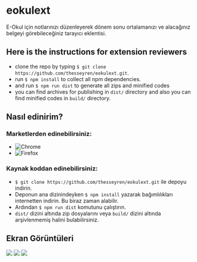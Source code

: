 # eokulext
E-Okul için notlarınızı düzenleyerek dönem sonu ortalamanızı ve alacağınız belgeyi görebileceğiniz tarayıcı eklentisi.

## Here is the instructions for extension reviewers
- clone the repo by typing `$ git clone https://github.com/thesseyren/eokulext.git`.
- run `$ npm install` to collect all npm dependencies.
- and run `$ npm run dist` to generate all zips and minified codes
- you can find archives for publishing in `dist/` directory and also you can find minified codes in `build/` directory.

## Nasıl edinirim?

### Marketlerden edinebilirsiniz:
- ![Chrome](https://chrome.google.com/webstore/detail/e-okul-ortalama-hesaplay%C4%B1/pijniagmjdenncfcfoagebjlgnpnabfa)
- ![Firefox](https://addons.mozilla.org/tr/firefox/addon/e-okul-ortalama-hesaplay%C4%B1c%C4%B1/)

### Kaynak koddan edinebilirsiniz:
- `$ git clone https://github.com/thesseyren/eokulext.git` ile depoyu indirin.
- Deponun ana dizinindeyken `$ npm install` yazarak bağımlılıkları internetten indirin. Bu biraz zaman alabilir.
- Ardından `$ npm run dist` komutunu çalıştırın.
- `dist/` dizini altında zip dosyalarını veya `build/` dizini altında arşivlenmemiş halini bulabilirsiniz.

## Ekran Görüntüleri
![](https://raw.githubusercontent.com/thesseyren/eokulext/master/resources/screenshots/screenshot1.png)
![](https://raw.githubusercontent.com/thesseyren/eokulext/master/resources/screenshots/screenshot2.png)
![](https://raw.githubusercontent.com/thesseyren/eokulext/master/resources/screenshots/screenshot3.png)